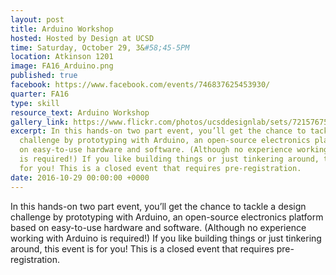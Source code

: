 ```yaml
---
layout: post
title: Arduino Workshop
hosted: Hosted by Design at UCSD
time: Saturday, October 29, 3&#58;45-5PM
location: Atkinson 1201
image: FA16_Arduino.png
published: true
facebook: https://www.facebook.com/events/746837625453930/
quarter: FA16
type: skill
resource_text: Arduino Workshop
gallery_link: https://www.flickr.com/photos/ucsddesignlab/sets/72157675805108282
excerpt: In this hands-on two part event, you’ll get the chance to tackle a design
  challenge by prototyping with Arduino, an open-source electronics platform based
  on easy-to-use hardware and software. (Although no experience working with Arduino
  is required!) If you like building things or just tinkering around, this event is
  for you! This is a closed event that requires pre-registration.
date: 2016-10-29 00:00:00 +0000
---
```

In this hands-on two part event, you’ll get the chance to tackle a design challenge by prototyping with Arduino, an open-source electronics platform based on easy-to-use hardware and software. (Although no experience working with Arduino is required!) If you like building things or just tinkering around, this event is for you! This is a closed event that requires pre-registration.
